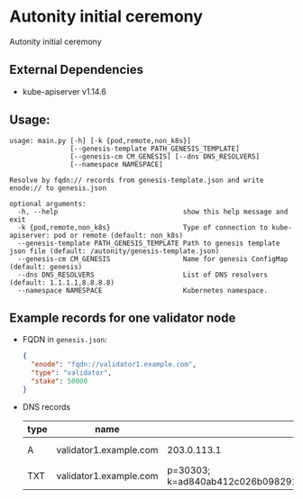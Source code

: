 # Autonity initial ceremony
Autonity initial ceremony

## External Dependencies
- kube-apiserver v1.14.6

## Usage:
```
usage: main.py [-h] [-k {pod,remote,non_k8s}]
               [--genesis-template PATH_GENESIS_TEMPLATE]
               [--genesis-cm CM_GENESIS] [--dns DNS_RESOLVERS]
               [--namespace NAMESPACE]

Resolve by fqdn:// records from genesis-template.json and write enode:// to genesis.json

optional arguments:
  -h, --help                               show this help message and exit
  -k {pod,remote,non_k8s}                  Type of connection to kube-apiserver: pod or remote (default: non_k8s)
  --genesis-template PATH_GENESIS_TEMPLATE Path to genesis template json file (default: /autonity/genesis-template.json)
  --genesis-cm CM_GENESIS                  Name for genesis ConfigMap (default: genesis)
  --dns DNS_RESOLVERS                      List of DNS resolvers (default: 1.1.1.1,8.8.8.8)
  --namespace NAMESPACE                    Kubernetes namespace.
```

## Example records for one validator node
* FQDN in `genesis.json`:
    ```json
    {
      "enode": "fqdn://validator1.example.com",
      "type": "validator",
      "stake": 50000
    }
    ```
* DNS records

  | type | name | value | TTL |
  |------|-------------------|-------------|---|
  | A    | validator1.example.com      | 203.0.113.1 | 1 min |
  | TXT  | validator1.example.com  |p=30303\; k=ad840ab412c026b098291f5ab56f923214469c61d4a8be41334c9a00e2dc84a8ff9a5035b3683184ea79902436454a7a00e966de45ff46dbd118e426edd4b2d0| 1 min |
  